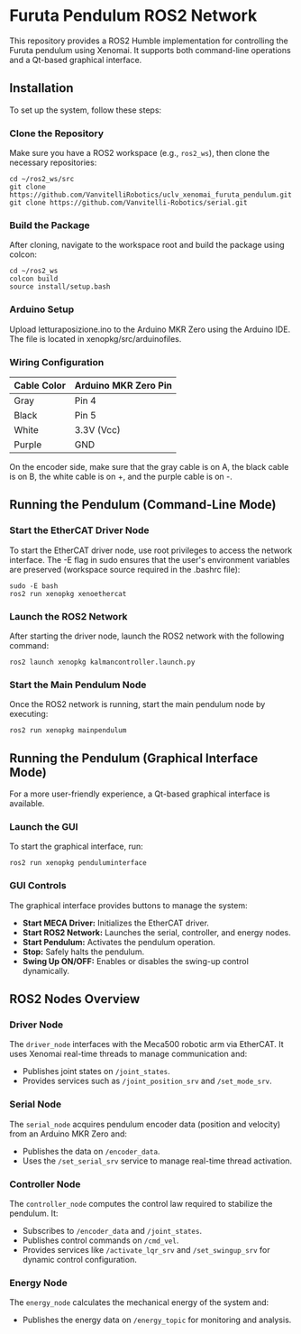 # Furuta Pendulum ROS2 Network

This repository provides a ROS2 Humble implementation for controlling the Furuta pendulum using Xenomai. It supports both command-line operations and a Qt-based graphical interface.

## Installation

To set up the system, follow these steps:

### Clone the Repository

Make sure you have a ROS2 workspace (e.g., `ros2_ws`), then clone the necessary repositories:

```
cd ~/ros2_ws/src
git clone https://github.com/VanvitelliRobotics/uclv_xenomai_furuta_pendulum.git
git clone https://github.com/Vanvitelli-Robotics/serial.git
```

### Build the Package
After cloning, navigate to the workspace root and build the package using colcon:
```
cd ~/ros2_ws
colcon build
source install/setup.bash
```
### Arduino Setup
Upload letturaposizione.ino to the Arduino MKR Zero using the Arduino IDE. The file is located in xenopkg/src/arduinofiles.

### Wiring Configuration

| Cable Color | Arduino MKR Zero Pin |
| ----------- | -------------------- |
| Gray        | Pin 4                |
| Black       | Pin 5                |
| White       | 3.3V (Vcc)           |
| Purple      | GND                  |

On the encoder side, make sure that the gray cable is on A, the black cable is on B, the white cable is on +, and the purple cable is on -.
## Running the Pendulum (Command-Line Mode)
### Start the EtherCAT Driver Node
To start the EtherCAT driver node, use root privileges to access the network interface. The -E flag in sudo ensures that the user's environment variables are preserved (workspace source required in the .bashrc file):

```
sudo -E bash
ros2 run xenopkg xenoethercat
```
### Launch the ROS2 Network
After starting the driver node, launch the ROS2 network with the following command:
```
ros2 launch xenopkg kalmancontroller.launch.py
```
### Start the Main Pendulum Node
Once the ROS2 network is running, start the main pendulum node by executing:

```
ros2 run xenopkg mainpendulum
```

## Running the Pendulum (Graphical Interface Mode)
For a more user-friendly experience, a Qt-based graphical interface is available.

### Launch the GUI
To start the graphical interface, run:
```
ros2 run xenopkg penduluminterface
```
### **GUI Controls**

The graphical interface provides buttons to manage the system:

- **Start MECA Driver:** Initializes the EtherCAT driver.
- **Start ROS2 Network:** Launches the serial, controller, and energy nodes.
- **Start Pendulum:** Activates the pendulum operation.
- **Stop:** Safely halts the pendulum.
- **Swing Up ON/OFF:** Enables or disables the swing-up control dynamically.

## **ROS2 Nodes Overview**

### **Driver Node**
The `driver_node` interfaces with the Meca500 robotic arm via EtherCAT. It uses Xenomai real-time threads to manage communication and:
- Publishes joint states on `/joint_states`.
- Provides services such as `/joint_position_srv` and `/set_mode_srv`.

### **Serial Node**
The `serial_node` acquires pendulum encoder data (position and velocity) from an Arduino MKR Zero and:
- Publishes the data on `/encoder_data`.
- Uses the `/set_serial_srv` service to manage real-time thread activation.

### **Controller Node**
The `controller_node` computes the control law required to stabilize the pendulum. It:
- Subscribes to `/encoder_data` and `/joint_states`.
- Publishes control commands on `/cmd_vel`.
- Provides services like `/activate_lqr_srv` and `/set_swingup_srv` for dynamic control configuration.

### **Energy Node**
The `energy_node` calculates the mechanical energy of the system and:
- Publishes the energy data on `/energy_topic` for monitoring and analysis.


